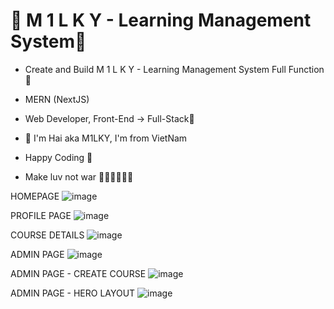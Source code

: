 # 💎 M 1 L K Y - Learning Management System💎

- Create and Build M 1 L K Y - Learning Management System Full Function 🚀
- MERN (NextJS)
- Web Developer, Front-End -> Full-Stack🥇

- 💎 I'm Hai aka M1LKY, I'm from VietNam
- Happy Coding 🥰
- Make luv not war 💖💛🧡💚💙💜

HOMEPAGE
![image](https://github.com/levuhai23102001/m1lky-lms/assets/58142935/ae4b798b-718b-4e08-a6d6-f8c4ca16917e)

PROFILE PAGE
![image](https://github.com/levuhai23102001/m1lky-lms/assets/58142935/9a08c91c-ddff-4dc6-be54-816bef33f80f)

COURSE DETAILS
![image](https://github.com/levuhai23102001/m1lky-lms/assets/58142935/2a199075-1dd9-4365-8d3a-f09bad1abdb4)

ADMIN PAGE
![image](https://github.com/levuhai23102001/m1lky-lms/assets/58142935/3976a277-1384-41b5-b949-af338d13cf41)

ADMIN PAGE - CREATE COURSE
![image](https://github.com/levuhai23102001/m1lky-lms/assets/58142935/d51e6223-0b1b-49de-a158-af80440f1bb0)

ADMIN PAGE - HERO LAYOUT
![image](https://github.com/levuhai23102001/m1lky-lms/assets/58142935/8b14693e-3058-4333-acf9-ee3258afeff1)
